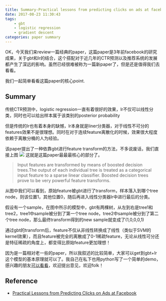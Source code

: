```yaml
---
title: Summary-Practical lessons from predicting clicks on ads at facebook
date: 2017-08-23 11:30:43
tags: 
	- gbt
	- logistic regression
	- gradient descent
categories: paper summary
---
```

OK，今天我们来review一篇经典的paper，这篇paper是3年前facebook的研究成果，关于gbt和lr的结合，这个搭配对于近几年的CTR预测以及推荐系统的发展都产生了深远的影响。虽然已经很难被称为一篇新paper了，但是还是值得我们去看看。

我们一起简单看看这篇paper的核心point.
<!--more-->
## Summary
传统CTR预测中，logistic regression一直有着很好的效果，lr不仅可以线性分类，同时也可以给出样本属于该类别的posterior probability

但是传统的lr也有着本身的缺憾，lr本身就是liner分类器，对于线性不可分的features效果不是很理想。同时在对于连续feature离散化的时候，效果很大程度依赖于离散分桶的人为经验。

该paper提出了一种依靠gbt进行feature transform的方法，不多说废话，我们直接上图
![](http://otmy7guvn.bkt.clouddn.com/blog/3/3-1.png) 
这就是这篇paper最最最核心的部分了。

> Input features are transformed by means of boosted decision trees.The output of each individual tree is treated as a categorical input feature to a sparse linear classifier. Boosted decision trees prove to be very powerful feature transforms.

从图中我们可以看到，原始feature被gbt进行了transform，样本落入到哪个tree node，则该位置1，其他位置0，随后再进入线性分类器lr中进行最后的分类。

假设有一个sample，在图中所示的模型中，gbt有两棵树，从左到右是tree1和tree2，tree1中sample被分到了第一个tree node，tree2中sample被分到了第二个tree node，那么最终transform得到的new sample就变成了(1,0,0,0,1)

通过gbt的transform后，feature不仅从非线性转换成了线性（类似于SVM的kernel效果），而且feature被完全的离散成了0-1稀疏feature，无论从线性可分还是特征稀疏的角度上，都变得比原始feature更加理想！

因为是一篇相对老一些的paper，所以我叙述的比较简单，大家可以get到gbt+lr这个模型的基本原理就可以了。我自己在私下也用python写了一个简单的demo，感兴趣的朋友[可以看看](https://github.com/JoeAsir/Machine-learning-demo/blob/master/algorithm/gbtWithLogisticRegression/gradient_logistic.py)，欢迎提出意见，欢迎folk！

## Reference
* [Practical Lessons from Predicting Clicks on Ads at Facebook](http://quinonero.net/Publications/predicting-clicks-facebook.pdf)